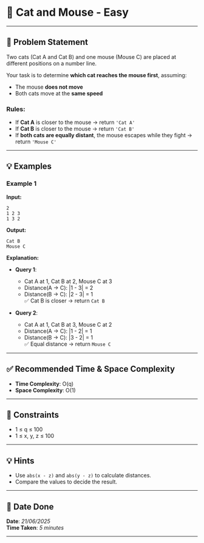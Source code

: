 # 🧮 Cat and Mouse - Easy

---

## 📌 Problem Statement

Two cats (Cat A and Cat B) and one mouse (Mouse C) are placed at different positions on a number line.

Your task is to determine **which cat reaches the mouse first**, assuming:
- The mouse **does not move**
- Both cats move at the **same speed**

### Rules:
- If **Cat A** is closer to the mouse → return `'Cat A'`
- If **Cat B** is closer to the mouse → return `'Cat B'`
- If **both cats are equally distant**, the mouse escapes while they fight → return `'Mouse C'`

---

## 💡 Examples

### Example 1

**Input:**
```
2
1 2 3
1 3 2
```

**Output:**
```
Cat B
Mouse C
```

**Explanation:**

- **Query 1**:
  - Cat A at 1, Cat B at 2, Mouse C at 3
  - Distance(A → C): |1 - 3| = 2  
  - Distance(B → C): |2 - 3| = 1  
  ✅ Cat B is closer → return `Cat B`

- **Query 2**:
  - Cat A at 1, Cat B at 3, Mouse C at 2
  - Distance(A → C): |1 - 2| = 1  
  - Distance(B → C): |3 - 2| = 1  
  ✅ Equal distance → return `Mouse C`

---

## ✅ Recommended Time & Space Complexity

- **Time Complexity**: O(q)  
- **Space Complexity**: O(1)

---

## 📎 Constraints

- 1 ≤ q ≤ 100  
- 1 ≤ x, y, z ≤ 100

---

## 💡 Hints

- Use `abs(x - z)` and `abs(y - z)` to calculate distances.
- Compare the values to decide the result.

---

## 📅 Date Done

**Date**: *21/06/2025*  
**Time Taken**: *5 minutes*

---
